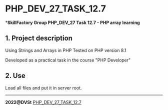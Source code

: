 # PHP_DEV_27_TASK_12.7
***SkillFactory Group PHP_DEV_27 Task 12.7 - PHP array learning**

## 1. Project description 

Using Strings and Arrays in PHP
Tested on PHP version 8.1

Developed as a practical task in the course "PHP Developer"

## 2. Use

Load all files and put it in server root.

***

**2022@DVSt** [PHP_DEV_27_TASK_12.7](https://github.com/SotnikovDV/PHP_DEV_27_TASK_12.7.git)